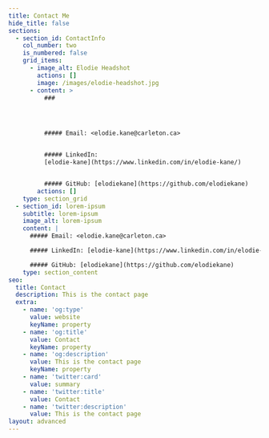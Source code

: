 ```yaml
---
title: Contact Me
hide_title: false
sections:
  - section_id: ContactInfo
    col_number: two
    is_numbered: false
    grid_items:
      - image_alt: Elodie Headshot
        actions: []
        image: /images/elodie-headshot.jpg
      - content: >
          ###




          ##### Email: <elodie.kane@carleton.ca>


          ##### LinkedIn:
          [elodie-kane](https://www.linkedin.com/in/elodie-kane/)


          ##### GitHub: [elodiekane](https://github.com/elodiekane)
        actions: []
    type: section_grid
  - section_id: lorem-ipsum
    subtitle: lorem-ipsum
    image_alt: lorem-ipsum
    content: |
      ##### Email: <elodie.kane@carleton.ca>

      ##### LinkedIn: [elodie-kane](https://www.linkedin.com/in/elodie-kane/)

      ##### GitHub: [elodiekane](https://github.com/elodiekane)
    type: section_content
seo:
  title: Contact
  description: This is the contact page
  extra:
    - name: 'og:type'
      value: website
      keyName: property
    - name: 'og:title'
      value: Contact
      keyName: property
    - name: 'og:description'
      value: This is the contact page
      keyName: property
    - name: 'twitter:card'
      value: summary
    - name: 'twitter:title'
      value: Contact
    - name: 'twitter:description'
      value: This is the contact page
layout: advanced
---
```

